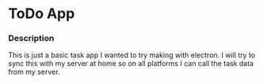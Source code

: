 # ToDo App


### Description
This is just a basic task app I wanted to try making with electron. I will try to sync this with my server at home so on all platforms I can call the task data from my server.
